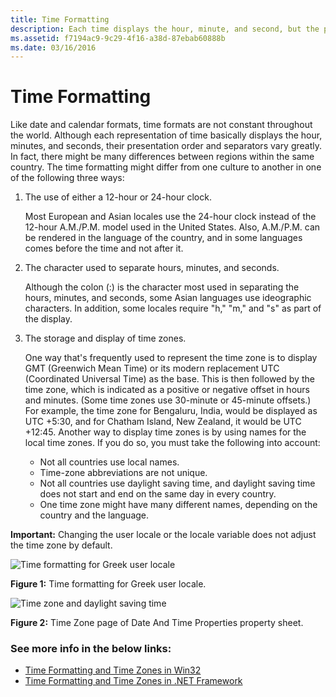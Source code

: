 ```yaml
---
title: Time Formatting
description: Each time displays the hour, minute, and second, but the presentation order and separators could vary in different countries/regions.
ms.assetid: f7194ac9-9c29-4f16-a38d-87ebab60888b
ms.date: 03/16/2016
---
```

# Time Formatting

Like date and calendar formats, time formats are not constant throughout the world. Although each representation of time basically displays the hour, minutes, and seconds, their presentation order and separators vary greatly. In fact, there might be many differences between regions within the same country. The time formatting might differ from one culture to another in one of the following three ways:

1.  The use of either a 12-hour or 24-hour clock.

    Most European and Asian locales use the 24-hour clock instead of the 12-hour A.M./P.M. model used in the United States. Also, A.M./P.M. can be rendered in the language of the country, and in some languages comes before the time and not after it.

2.  The character used to separate hours, minutes, and seconds.

    Although the colon (:) is the character most used in separating the hours, minutes, and seconds, some Asian languages use ideographic characters. In addition, some locales require "h," "m," and "s" as part of the display.

3.  The storage and display of time zones.

    One way that's frequently used to represent the time zone is to display GMT (Greenwich Mean Time) or its modern replacement UTC (Coordinated Universal Time) as the base. This is then followed by the time zone, which is indicated as a positive or negative offset in hours and minutes. (Some time zones use 30-minute or 45-minute offsets.) For example, the time zone for Bengaluru, India, would be displayed as UTC +5:30, and for Chatham Island, New Zealand, it would be UTC +12:45. Another way to display time zones is by using names for the local time zones. If you do so, you must take the following into account:

    -   Not all countries use local names.
    -   Time-zone abbreviations are not unique.
    -   Not all countries use daylight saving time, and daylight saving time does not start and end on the same day in every country.
    -   One time zone might have many different names, depending on the country and the language.

**Important:** Changing the user locale or the locale variable does not adjust the time zone by default.

![Time formatting for Greek user locale](https://docs.microsoft.com/en-gb/globalization/locale/Greek_Time.jpg "Time formatting for Greek user locale") 

**Figure 1:** Time formatting for Greek user locale.

![Time zone and daylight saving time](https://docs.microsoft.com/en-gb/globalization/locale/Time_Zone_DST.jpg "Time zone and daylight saving time") 

**Figure 2:** Time Zone page of Date And Time Properties property sheet.

### See more info in the below links:
 - [Time Formatting and Time Zones in Win32](time-formatting-and-time-zones-in-win32.md)
 - [Time Formatting and Time Zones in .NET Framework](time-formatting-and-time-zones-in-dotnet-framework.md)



